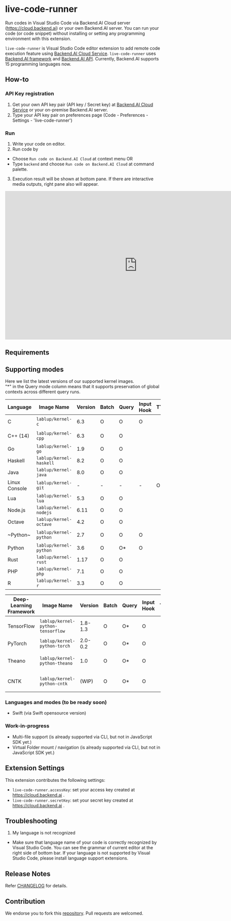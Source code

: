 # live-code-runner

Run codes in Visual Studio Code via Backend.AI Cloud server (https://cloud.backend.ai) or your own Backend.AI server. You can run your code (or code snippet) without installing or setting any programming environment with this extension.

 `live-code-runner` is Visual Studio Code editor extension to add remote code execution feature using [Backend.AI Cloud Service](https://cloud.backend.ai). `live-code-runner` uses [Backend.AI framework](https://www.lablup.ai/#/ground) and [Backend.AI API](http://docs.backend.ai). Currently, Backend.AI supports 15 programming languages now.

## How-to

### API Key registration

 1. Get your own API key pair (API key / Secret key) at [Backend.AI Cloud Service](https://cloud.backend.ai) or your on-premise Backend.AI server.
 2. Type your API key pair on preferences page (Code - Preferences - Settings - 'live-code-runner')

### Run

 1. Write your code on editor.
 2. Run code by
  * Choose `Run code on Backend.AI Cloud` at context menu OR
  * Type `backend` and choose `Run code on Backend.AI Cloud` at command palette.
 3. Execution result will be shown at bottom pane. If there are interactive media outputs, right pane also will appear.

<iframe width="853" height="480" src="https://www.youtube.com/embed/IVX1SClEaMY" frameborder="0" allowfullscreen></iframe>

## Requirements

## Supporting modes

Here we list the latest versions of our supported kernel images.  
"\*" in the Query mode column means that it supports preservation of global contexts across different query runs.

| Language      | Image Name              | Version | Batch | Query | Input Hook | TTY | Runtime Impl. |
|---------------|-------------------------|---------|-------|-------|---|---|--------------------|
| C             | `lablup/kernel-c`       | 6.3     | O     | O     | O |   | GCC on Alpine 3.6  |
| C++ (14)      | `lablup/kernel-cpp`     | 6.3     | O     | O     |   |   | GCC on Alpine 3.6  |
| Go            | `lablup/kernel-go`      | 1.9     | O     | O     |   |   |                    | 
| Haskell       | `lablup/kernel-haskell` | 8.2     | O     | O     |   |   |                    |
| Java          | `lablup/kernel-java`    | 8.0     | O     | O     |   |   |                    |
| Linux Console | `lablup/kernel-git`     | -       | -     | -     | - | O | Bash on Alpine 3.6 |  
| Lua           | `lablup/kernel-lua`     | 5.3     | O     | O     |   |   |                    |
| Node.js       | `lablup/kernel-nodejs`  | 6.11    | O     | O     |   |   |                    |
| Octave        | `lablup/kernel-octave`  | 4.2     | O     | O     |   |   |                    |
| ~Python~      | `lablup/kernel-python`  | 2.7     | O     | O     | O |   | temporarily unsupported |
| Python        | `lablup/kernel-python`  | 3.6     | O     | O\*   | O |   |                    |
| Rust          | `lablup/kernel-rust`    | 1.17    | O     | O     |   |   |                    |
| PHP           | `lablup/kernel-php`     | 7.1     | O     | O     |   |   |                    |
| R             | `lablup/kernel-r`       | 3.3     | O     | O     |   |   | CRAN R             |

| Deep-Learning Framework | Image Name           | Version | Batch | Query | Input Hook | TTY | Runtime Impl. |
|------------|-----------------------------------|---------|-------|-------|-----|---|-------------------|
| TensorFlow | `lablup/kernel-python-tensorflow` | 1.8-1.3 | O     | O\*   | O   |   | Bundled w/Keras 2 |
| PyTorch    | `lablup/kernel-python-torch`      | 2.0-0.2 | O     | O\*   | O   |   |                   |
| Theano     | `lablup/kernel-python-theano`     | 1.0     | O     | O\*   | O   |   | Bundled w/Keras 2 |
| CNTK       | `lablup/kernel-python-cntk`       | (WIP)   | O     | O\*   | O   |   | Bundled w/Keras 2 |

### Languages and modes (to be ready soon)

 * Swift (via Swift opensource version)

### Work-in-progress

 * Multi-file support (is already supported via CLI, but not in JavaScript SDK yet.)
 * Virtual Folder mount / navigation (is already supported via CLI, but not in JavaScript SDK yet.)


## Extension Settings

This extension contributes the following settings:

* `live-code-runner.accessKey`: set your access key created at https://cloud.backend.ai .
* `live-code-runner.secretKey`: set your secret key created at https://cloud.backend.ai .

## Troubleshooting

 1. My language is not recognized
  * Make sure that language name of your code is correctly recognized by Visual Studio Code. You can see the grammar of current editor at the right side of bottom bar. If your language is not supported by Visual Studio Code, please install language support extensions.

## Release Notes

Refer [CHANGELOG](https://github.com/lablup/vscode-live-code-runner/blob/master/CHANGELOG.md) for details.

## Contribution

We endorse you to fork this [repository](https://github.com/lablup/vscode-live-code-runner). Pull requests are welcomed.
